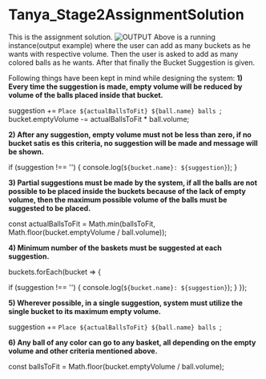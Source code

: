 # Tanya_Stage2AssignmentSolution
This is the assignment solution.
![OUTPUT](https://github.com/Tanya287/Tanya_Stage2AssignmentSolution/assets/106379357/77fb5ba4-ff5e-4b5f-b68c-7e7e3651fd2c)
Above is a running instance(output example) where the user can add as many buckets as he wants with respective volume.
Then the user is asked to add as many colored balls as he wants. 
After that finally the Bucket Suggestion is given.

Following things have been kept in mind while designing the system:
**1) Every time the suggestion is made, empty volume will be reduced by volume of the balls placed
inside that bucket.**

suggestion += `Place ${actualBallsToFit} ${ball.name} balls `;
bucket.emptyVolume -= actualBallsToFit * ball.volume;



**2) After any suggestion, empty volume must not be less than zero, if no bucket satis es this
criteria, no suggestion will be made and message will be shown.**

if (suggestion !== '') {
  console.log(`${bucket.name}: ${suggestion}`);
}


**3) Partial suggestions must be made by the system, if all the balls are not possible to be placed inside
the buckets because of the lack of empty volume, then the maximum possible volume of the balls must
be suggested to be placed.**

const actualBallsToFit = Math.min(ballsToFit, Math.floor(bucket.emptyVolume / ball.volume));


**4) Minimum number of the baskets must be suggested at each suggestion.**


buckets.forEach(bucket => {
  
  if (suggestion !== '') {
    console.log(`${bucket.name}: ${suggestion}`);
  }
});


**5) Wherever possible, in a single suggestion, system must utilize the single bucket to its maximum
empty volume.**


suggestion += `Place ${actualBallsToFit} ${ball.name} balls `;



**6) Any ball of any color can go to any basket, all depending on the empty volume and other criteria
mentioned above.**

const ballsToFit = Math.floor(bucket.emptyVolume / ball.volume);
